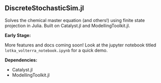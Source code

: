 ## DiscreteStochasticSim.jl

Solves the chemical master equation (and others!) using finite state projection in Julia. Built on Catalyst.jl and ModellingToolkit.jl. 


**Early Stage:**

More features and docs coming soon! Look at the jupyter notebook titled `lotka_volterra_notebook.ipynb` for a quick demo. 

**Dependencies:**

* Catalyst.jl
* ModellingToolkit.jl


